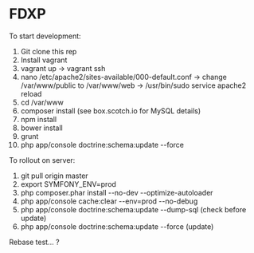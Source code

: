 FDXP
====

To start development:

1. Git clone this rep
2. Install vagrant
3. vagrant up -> vagrant ssh
4. nano /etc/apache2/sites-available/000-default.conf -> change /var/www/public to /var/www/web 
    -> /usr/bin/sudo service apache2 reload
4. cd /var/www
6. composer install (see box.scotch.io for MySQL details)
7. npm install
8. bower install
9. grunt
10. php app/console doctrine:schema:update --force

To rollout on server:

1. git pull origin master
2. export SYMFONY_ENV=prod
3. php composer.phar install --no-dev --optimize-autoloader
4. php app/console cache:clear --env=prod --no-debug
5. php app/console doctrine:schema:update --dump-sql (check before update)
6. php app/console doctrine:schema:update --force (update)

Rebase test... ? 